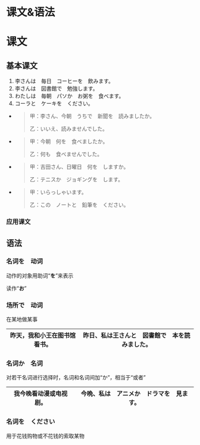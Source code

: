 # 课文&语法

# 课文

## 基本课文

1. 李さんは　毎日　コーヒーを　飲みます。
2. 李さんは　図書館で　勉強します。
3. わたしは　毎朝　パソか　お粥を　食べます。
4. コーラと　ケーキを　ください。



- > 甲：李さん、今朝　うちで　新聞を　読みましたか。
  > 
  > 乙：いいえ、読みませんでした。
  > 

- > 甲：今朝　何を　食べましたか。
  > 
  > 乙：何も　食べませんでした。
  > 

- > 甲：吉田さん、日曜日　何を　しますか。
  > 
  > 乙：テニスか　ジョギングを　します。
  > 

- > 甲：いらっしゃいます。
  >
  > 乙：この　ノートと　鉛筆を　ください。



### 应用课文

## 语法

### 名词を　动词

动作的对象用助词“**を**”来表示

读作“**お**”



### 场所で　动词

在某地做某事

| 昨天，我和小王在图书馆看书。 | 昨日、私は王さんと　図書館で　本を読みました。 |
| ---------------------------- | ---------------------------------------------- |

### 名词か　名词

对若干名词进行选择时，名词和名词间加“か”，相当于“或者”

| 我今晚看动漫或电视剧。 | 今晩、私は　アニメか　ドラマを　見ます。 |
| ---------------------- | ---------------------------------------- |

### 名词を　ください

用于花钱购物或不花钱的索取某物
